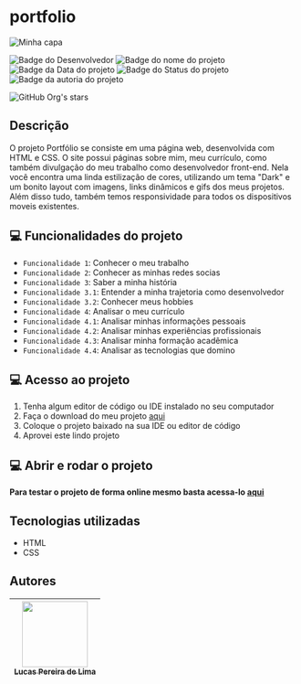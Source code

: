 # portfolio

![Minha capa](https://github.com/LucasDevRJ/portfolio/assets/95040236/06668552-6946-4313-8130-e975ae095465)

![Badge do Desenvolvedor](https://img.shields.io/badge/Desenvolvedor-LucasDevRJ-%23000000)
![Badge do nome do projeto](https://img.shields.io/badge/Projeto-Portfolio-%23000000)
![Badge da Data do projeto](https://img.shields.io/badge/Data-05/2023-%23000000)
![Badge do Status do projeto](https://img.shields.io/badge/Status-Desenvolvimento-%23000000)
![Badge da autoria do projeto](https://img.shields.io/badge/Autoral-Sim-%23000000)

![GitHub Org's stars](https://img.shields.io/github/stars/LucasDevRJ?style=social)

## Descrição

O projeto Portfólio se consiste em uma página web, desenvolvida com HTML e CSS. O site possui páginas sobre mim, meu currículo, como também divulgação do meu trabalho como desenvolvedor front-end. Nela você encontra uma linda estilização de cores, utilizando um tema "Dark" e um bonito layout com imagens, links dinâmicos e gifs dos meus projetos. Além disso tudo, também temos responsividade para todos os dispositivos moveis existentes.

## :computer: Funcionalidades do projeto

- `Funcionalidade 1`: Conhecer o meu trabalho
- `Funcionalidade 2`: Conhecer as minhas redes socias
- `Funcionalidade 3`: Saber a minha história
- `Funcionalidade 3.1`: Entender a minha trajetoria como desenvolvedor
- `Funcionalidade 3.2`: Conhecer meus hobbies
- `Funcionalidade 4`: Analisar o meu currículo
- `Funcionalidade 4.1`: Analisar minhas informações pessoais
- `Funcionalidade 4.2`: Analisar minhas experiências profissionais
- `Funcionalidade 4.3`: Analisar minha formação acadêmica
- `Funcionalidade 4.4`: Analisar as tecnologias que domino

## :computer: Acesso ao projeto

1. Tenha algum editor de código ou IDE instalado no seu computador
2. Faça o download do meu projeto <a href="https://github.com/LucasDevRJ/portfolio/archive/refs/heads/main.zip">aqui</a>
3. Coloque o projeto baixado na sua IDE ou editor de código
4. Aprovei este lindo projeto

## :computer: Abrir e rodar o projeto

**Para testar o projeto de forma online mesmo basta acessa-lo <a href="https://portfolio-lucasdevrj.vercel.app/">aqui</a>**

## Tecnologias utilizadas

- HTML
- CSS

## Autores

| [<img src="https://avatars.githubusercontent.com/u/95040236?v=4" width=115><br><sub>Lucas Pereira de Lima</sub>](https://github.com/LucasDevRJ)
| :---: |
